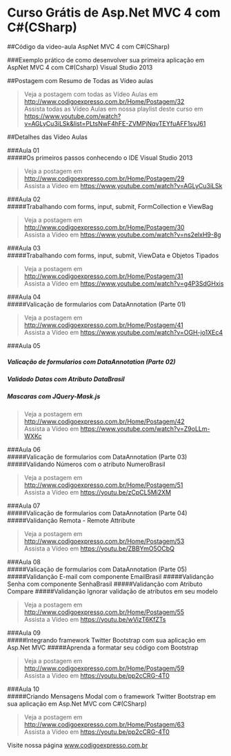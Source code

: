 ﻿# Curso Grátis de Asp.Net MVC 4 com C#(CSharp)
 
##Código da video-aula AspNet MVC 4 com C#(CSharp)

###Exemplo prático de como desenvolver sua primeira aplicação em AspNet MVC 4 com C#(Csharp) Visual Studio 2013


##Postagem com Resumo de Todas as Vídeo aulas
>Veja a postagem com todas as Vídeo Aulas em http://www.codigoexpresso.com.br/Home/Postagem/32         
>Assista todas as Vídeo Aulas em nossa playlist deste curso em         
>https://www.youtube.com/watch?v=AGLyCu3iLSk&list=PLtsNwF4hFE-ZVMPjNqvTEYfuAFF1syJ61        


##Detalhes das Vídeo Aulas

###Aula 01  
#####Os primeiros passos conhecendo o IDE Visual Studio 2013        
>Veja a postagem em http://www.codigoexpresso.com.br/Home/Postagem/29      
>Assista a Vídeo em https://www.youtube.com/watch?v=AGLyCu3iLSk      

###Aula 02     
#####Trabalhando com forms, input, submit, FormCollection e ViewBag      
>Veja a postagem em http://www.codigoexpresso.com.br/Home/Postagem/30      
>Assista a Vídeo em https://www.youtube.com/watch?v=ns2elxH9-8g        

###Aula 03     
#####Trabalhando com forms, input, submit, ViewData e Objetos Tipados      
>Veja a postagem em http://www.codigoexpresso.com.br/Home/Postagem/31      
>Assista a Vídeo em https://www.youtube.com/watch?v=g4P3SdGHxis   

###Aula 04      
#####Valicação de formularios com DataAnnotation (Parte 01)      
>Veja a postagem em http://www.codigoexpresso.com.br/Home/Postagem/41      
>Assista a Vídeo em https://www.youtube.com/watch?v=OGH-jo1XEc4 

###Aula 05     
##### Valicação de formularios com DataAnnotation (Parte 02)     
##### Validado Datas com Atributo DataBrasil    
##### Mascaras com JQuery-Mask.js     
>Veja a postagem em http://www.codigoexpresso.com.br/Home/Postagem/42      
>Assista a Vídeo em https://www.youtube.com/watch?v=Z9oLLm-WXKc    

###Aula 06     
#####Valicação de formularios com DataAnnotation (Parte 03)
#####Validando Números com o atributo NumeroBrasil     
>Veja a postagem em http://www.codigoexpresso.com.br/Home/Postagem/51      
>Assista a Vídeo em https://youtu.be/zCpCL5Mi2XM

###Aula 07     
#####Valicação de formularios com DataAnnotation (Parte 04)
#####Validanção Remota  - Remote Attribute     
>Veja a postagem em http://www.codigoexpresso.com.br/Home/Postagem/53      
>Assista a Vídeo em https://youtu.be/ZBBYmO5OCbQ

###Aula 08     
#####Valicação de formularios com DataAnnotation (Parte 05)
#####Validanção E-mail com componente EmailBrasil
#####Validanção Senha com componente SenhaBrasil
#####Validanção com Atributo Compare
#####Validanção Ignorar validação de atributos em seu modelo
>Veja a postagem em http://www.codigoexpresso.com.br/Home/Postagem/55      
>Assista a Vídeo em https://youtu.be/wVizT6KfZTs

###Aula 09     
#####Integrando framework Twitter Bootstrap com sua aplicação em Asp.Net MVC
#####Aprenda a formatar seu código com Bootstrap    
>Veja a postagem em http://www.codigoexpresso.com.br/Home/Postagem/59      
>Assista a Vídeo em https://youtu.be/pp2cCRG-4T0

###Aula 10     
#####Criando Mensagens Modal com o framework Twitter Bootstrap em sua aplicação em Asp.Net MVC com C#(CSharp)        
>Veja a postagem em http://www.codigoexpresso.com.br/Home/Postagem/63      
>Assista a Vídeo em https://youtu.be/pp2cCRG-4T0

Visite nossa página www.codigoexpresso.com.br
